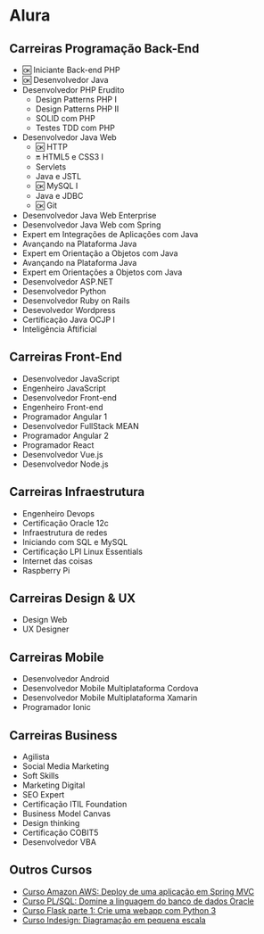 # Alura

## Carreiras Programação Back-End

- :ok: Iniciante Back-end PHP
- :ok: Desenvolvedor Java
- Desenvolvedor PHP Erudito
    - Design Patterns PHP I
    - Design Patterns PHP II
    - SOLID com PHP
    - Testes TDD com PHP
- Desenvolvedor Java Web
    - :ok: HTTP
    - :on: HTML5 e CSS3 I
    - Servlets
    - Java e JSTL
    - :ok: MySQL I
    - Java e JDBC
    - :ok: Git
- Desenvolvedor Java Web Enterprise
- Desenvolvedor Java Web com Spring
- Expert em Integrações de Aplicações com Java
- Avançando na Plataforma Java
- Expert em Orientação a Objetos com Java
- Avançando na Plataforma Java
- Expert em Orientações a Objetos com Java
- Desenvolvedor ASP.NET
- Desenvolvedor Python
- Desenvolvedor Ruby on Rails
- Desevolvedor Wordpress
- Certificação Java OCJP I
- Inteligência Aftificial

## Carreiras Front-End

- Desenvolvedor JavaScript
- Engenheiro JavaScript
- Desenvolvedor Front-end
- Engenheiro Front-end
- Programador Angular 1
- Desenvolvedor FullStack MEAN
- Programador Angular 2
- Programador React
- Desenvolvedor Vue.js
- Desenvolvedor Node.js

## Carreiras Infraestrutura

- Engenheiro Devops
- Certificação Oracle 12c
- Infraestrutura de redes
- Iniciando com SQL e MySQL
- Certificação LPI Linux Essentials
- Internet das coisas
- Raspberry Pi

## Carreiras Design & UX

- Design Web
- UX Designer

## Carreiras Mobile

- Desenvolvedor Android
- Desenvolvedor Mobile Multiplataforma Cordova
- Desenvolvedor Mobile Multiplataforma Xamarin
- Programador Ionic

## Carreiras Business

- Agilista
- Social Media Marketing
- Soft Skills
- Marketing Digital
- SEO Expert
- Certificação ITIL Foundation
- Business Model Canvas
- Design thinking
- Certificação COBIT5
- Desenvolvedor VBA

## Outros Cursos

- [Curso Amazon AWS: Deploy de uma aplicação em Spring MVC](https://cursos.alura.com.br/course/spring-amazon)
- [Curso PL/SQL: Domine a linguagem do banco de dados Oracle](https://cursos.alura.com.br/course/oracle-plsql)
- [Curso Flask parte 1: Crie uma webapp com Python 3](https://cursos.alura.com.br/course/flask-rotas-templates-autenticacao)
- [Curso Indesign: Diagramação em pequena escala](https://cursos.alura.com.br/course/indesign-pequena-escala)
